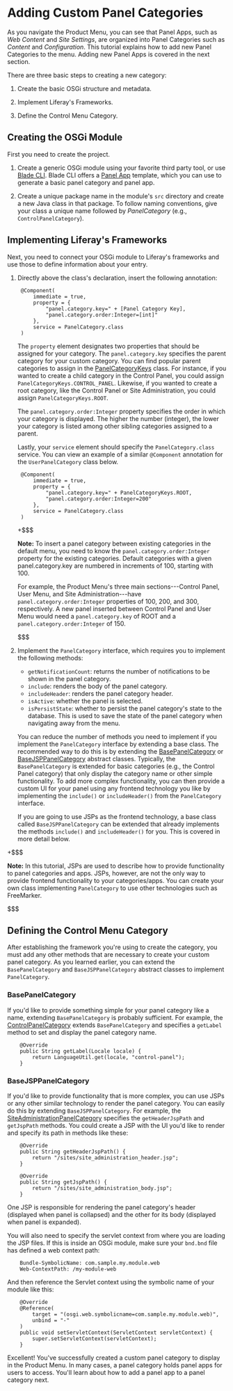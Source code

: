 # Adding Custom Panel Categories [](id=adding-custom-panel-categories)

As you navigate the Product Menu, you can see that Panel Apps, such as *Web
Content* and *Site Settings*, are organized into Panel Categories such as
*Content* and *Configuration*.  This tutorial explains how to add new Panel
Categories to the menu. Adding new Panel Apps is covered in the next section.

There are three basic steps to creating a new category:

1.  Create the basic OSGi structure and metadata.

2.  Implement Liferay's Frameworks.

3.  Define the Control Menu Category.

## Creating the OSGi Module

First you need to create the project.

1. Create a generic OSGi module using your favorite third party tool, or use
   [Blade CLI](/develop/tutorials/-/knowledge_base/7-1/blade-cli). Blade CLI
   offers a
   [Panel App](/develop/reference/-/knowledge_base/7-1/panel-app-template)
   template, which you can use to generate a basic panel category and panel app.

2. Create a unique package name in the module's `src` directory and create a
   new Java class in that package. To follow naming conventions, give your
   class a unique name followed by *PanelCategory* (e.g.,
   `ControlPanelCategory`).

## Implementing Liferay's Frameworks

Next, you need to connect your OSGi module to Liferay's frameworks and use those
to define information about your entry.

1. Directly above the class's declaration, insert the following annotation:

        @Component(
            immediate = true,
            property = {
                "panel.category.key=" + [Panel Category Key],
                "panel.category.order:Integer=[int]"
            },
            service = PanelCategory.class
        )

    The `property` element designates two properties that should be assigned for
    your category. The `panel.category.key` specifies the parent category for
    your custom category. You can find popular parent categories to assign in
    the [PanelCategoryKeys](@app-ref@/web-experience/latest/javadocs/com/liferay/application/list/constants/PanelCategoryKeys.html)
    class. For instance, if you wanted to create a child category in the Control
    Panel, you could assign `PanelCategoryKeys.CONTROL_PANEL`. Likewise, if you
    wanted to create a root category, like the Control Panel or Site
    Administration, you could assign `PanelCategoryKeys.ROOT`.

    The `panel.category.order:Integer` property specifies the order in which
    your category is displayed. The higher the number (integer), the lower your
    category is listed among other sibling categories assigned to a parent.

    Lastly, your `service` element should specify the `PanelCategory.class`
    service. You can view an example of a similar `@Component` annotation for
    the `UserPanelCategory` class below.

        @Component(
            immediate = true,
            property = {
                "panel.category.key=" + PanelCategoryKeys.ROOT,
                "panel.category.order:Integer=200"
            },
            service = PanelCategory.class
        )

    +$$$

    **Note:** To insert a panel category between existing categories in the
    default menu, you need to know the `panel.category.order:Integer` property
    for the existing categories. Default categories with a given
    panel.category.key are numbered in increments of 100, starting with 100.

    For example, the Product Menu's three main sections---Control Panel, User
    Menu, and Site Administration---have `panel.category.order:Integer`
    properties of 100, 200, and 300, respectively. A new panel inserted between
    Control Panel and User Menu would need a `panel.category.key` of ROOT and
    a `panel.category.order:Integer` of 150.

    $$$

2.  Implement the `PanelCategory` interface, which requires you to implement the
    following methods:

    - `getNotificationCount`: returns the number of notifications to be shown in
      the panel category.
    - `include`: renders the body of the panel category.
    - `includeHeader`: renders the panel category header.
    - `isActive`: whether the panel is selected.
    - `isPersistState`: whether to persist the panel category's state to the
      database. This is used to save the state of the panel category when
      navigating away from the menu.

    You can reduce the number of methods you need to implement if you implement
    the `PanelCategory` interface by extending a base class. The recommended way
    to do this is by extending the
    [BasePanelCategory](@app-ref@/web-experience/latest/javadocs/com/liferay/application/list/BasePanelCategory.html)
    or
    [BaseJSPPanelCategory](@app-ref@/web-experience/latest/javadocs/com/liferay/application/list/BaseJSPPanelCategory.html)
    abstract classes. Typically, the `BasePanelCategory` is extended for basic
    categories (e.g., the Control Panel category) that only display the category
    name or other simple functionality. To add more complex functionality, you
    can then provide a custom UI for your panel using any frontend technology
    you like by implementing the `include()` or `includeHeader()` from the
    `PanelCategory` interface.

    If you are going to use JSPs as the frontend technology, a base class called
    `BaseJSPPanelCategory` can be extended that already implements the methods
    `include()` and `includeHeader()` for you. This is covered in more
    detail below.
 
+$$$

**Note:** In this tutorial, JSPs are used to describe how to provide
functionality to panel categories and apps. JSPs, however, are not the only
way to provide frontend functionality to your categories/apps. You can
create your own class implementing `PanelCategory` to use other 
technologies such as FreeMarker.

$$$

## Defining the Control Menu Category

After establishing the framework you're using to create the category, you  must 
add any other methods that are necessary to create your custom panel category. 
As you learned earlier, you can extend the `BasePanelCategory` and
`BaseJSPPanelCategory` abstract classes to implement `PanelCategory`.

### BasePanelCategory

If you'd like to provide something simple for your panel category like a
name, extending `BasePanelCategory` is probably sufficient. For example, the
[ControlPanelCategory](https://github.com/liferay/liferay-portal/blob/7.0.3-ga4/modules/apps/web-experience/product-navigation/product-navigation-control-panel/src/main/java/com/liferay/product/navigation/control/panel/internal/application/list/ControlPanelCategory.java)
extends `BasePanelCategory` and specifies a `getLabel` method to set and 
display the panel category name.

        @Override
        public String getLabel(Locale locale) {
            return LanguageUtil.get(locale, "control-panel");
        }

### BaseJSPPanelCategory

If you'd like to provide functionality that is more complex, you can use
JSPs or any other similar technology to render the panel category. You can
easily do this by extending `BaseJSPPanelCategory`. For example, the
[SiteAdministrationPanelCategory](https://github.com/liferay/liferay-portal/blob/7.0.3-ga4/modules/apps/web-experience/product-navigation/product-navigation-site-administration/src/main/java/com/liferay/product/navigation/site/administration/internal/application/list/SiteAdministrationPanelCategory.java)
specifies the `getHeaderJspPath` and `getJspPath` methods. You could create
a JSP with the UI you'd like to render and specify its path in methods like
these:

        @Override
        public String getHeaderJspPath() {
            return "/sites/site_administration_header.jsp";
        }

        @Override
        public String getJspPath() {
            return "/sites/site_administration_body.jsp";
        }

One JSP is responsible for rendering the panel category's header (displayed
when panel is collapsed) and the other for its body (displayed when panel is
expanded).

You will also need to specify the servlet context from where you are loading
the JSP files. If this is inside an OSGi module, make sure your `bnd.bnd`
file has defined a web context path:

        Bundle-SymbolicName: com.sample.my.module.web
        Web-ContextPath: /my-module-web

And then reference the Servlet context using the symbolic name of your
module like this:

        @Override
        @Reference(
            target = "(osgi.web.symbolicname=com.sample.my.module.web)",
            unbind = "-"
        )
        public void setServletContext(ServletContext servletContext) {
            super.setServletContext(servletContext);
        }

Excellent! You've successfully created a custom panel category to display in the
Product Menu. In many cases, a panel category holds panel apps for users to
access. You'll learn about how to add a panel app to a panel category next.
